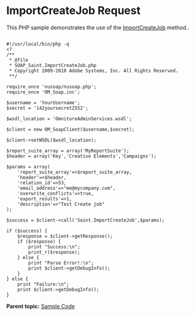 # ImportCreateJob Request

This PHP sample demonstrates the use of the [ImportCreateJob](../methods/r_importCreateJob.md#) method..

```

#!/usr/local/bin/php -q
<?
/**
 * @file
 * SOAP_Saint.ImportCreateJob.php
 * Copyright 2009-2010 Adobe Systems, Inc. All Rights Reserved.
 **/

require_once 'nusoap/nusoap.php';
require_once 'OM_Soap.inc';

$username = 'YourUsername';
$secret = '142yoursecret2552';

$wsdl_location = 'OmnitureAdminServices.wsdl';

$client = new OM_SoapClient($username,$secret);

$client->setWSDL($wsdl_location);
               
$report_suite_array = array('MyReportSuite');
$header = array('Key','Creative Elements','Campaigns');

$params = array(
    'report_suite_array'=>$report_suite_array,
    'header'=>$header,
    'relation_id'=>53,
    'email_address'=>"me@mycompany.com",
    'overwrite_conflicts'=>true,
    'export_results'=>1,
    'description'=>"Test Create job"
);

$success = $client->call('Saint.ImportCreateJob',$params);

if ($success) {
    $response = $client->getResponse();
    if ($response) {
        print "Success:\n";
        print_r($response);           
    } else {
        print "Parse Error!:\n";
        print $client->getDebugInfo();
    }
} else {
    print "Failure:\n";
    print $client->getDebugInfo();
}

```

**Parent topic:** [Sample Code](../sample_code/c_saint_sample_code.md)

